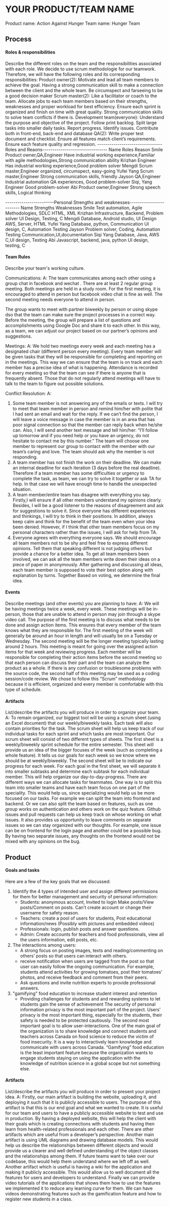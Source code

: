 # YOUR PRODUCT/TEAM NAME
Product name: Action Against Hunger
Team name: Hunger Team

## Process

#### Roles & responsibilities

Describe the different roles on the team and the responsibilities associated with each role. 
We decide to use scrum methodologie for our teamwork. Therefore, we will have the following roles and its corresponding responsibilities:
Product owner(2): Motivate and lead all team members to achieve the goal. Having a strong communication skill to make a connection between the client and the whole team. Be circumspect and farseeing to be a good decision maker
Scrum master(2): Like a facilitator or coach to the team. Allocate jobs to each team members based on their strengths, weaknesses and proper workload for best efficiency. Ensure each sprint is organized and finish on time with great quality. Strong communication skills to solve team conflicts if there is.
Development team(everyone):  Understand the purpose and objective of the project. Follow print backlog. Split large tasks into smaller daily tasks. Report progress. Identify issues. Contribute both in front-end, back-end and database 
QA(2): Write proper test document and checklist.  Ensure all features match client’s requirements. Ensure each feature quality and regression. 
--------------------------------Roles and Reaons--------------------------------
Name        	Roles                       	Reason
Smile		Product owner,QA,Engineer 	Have industrial working experience,Familiar with agile 												methodologies,Strong communication ability
Krizhan		Engineer					Has industrial working experience,Good problem solver
Mengdi		Scrum master,Engineer 		organized, circumspect, easy-going
Yufei Yang	Scrum master,Engineer		Strong communication skills, friendly
Jayson		QA,Engineer                 Industrial automation QA experiences, Good problem-solver
Siqi, Yang  Engineer					Good problem-solver
Abi         Product owner,Engineer	    Strong speech skills, Logical thinking


------------------------Personal Strengths and weaknesses------------------------
Name 					 Strengths 							 Weaknesses
Smile	 Test automation, Agile Methodologies, SDLC 		HTML, XML
Krizhan  Infrastructure, Backend, Problem solver            UI Design, Testing, C
Mengdi	 Database, Android studio, UI Design                AWS, Server, HTML
Yufei Yang	Database, python, Communication                 UI design, C, Automation Testing
Jayson   Problem solver, Coding, Automation Testing 		Communication,UI,documentation
Siqi Yang Database, Java, AWS                              	C,UI design, Testing
Abi   	 Javascript, backend, java, python                  UI design, testing, C


#### Team Rules

Describe your team's working culture.

Communications:
A:
The team communicates among each other using a group chat in facebook and wechat . There are at least 2 regular group meeting. Both meetings are held in a study room. For the first meeting, it is encouraged to attend in person but facebook video chat is fine as well. The second meeting needs everyone to attend in person. 

The group wants to meet with partner biweekly by person or using skype dso that the team can make sure the project processes in a correct way.  Before the meeting, the group will prepare a list of questions and accomplishments using Google Doc and share it to each other. In this way, as a team, we can adjust our project based on our partner’s opinions and suggestions. 

 
Meetings:
A: We hold two meetings every week and each meeting has a designated chair (different person every meeting). Every team member will be given tasks that they will be responsible for completing and reporting on in the meetings. This way we can ensure that the team is on track and each member has a precise idea of what is happening. Attendance is recorded for every meeting so that the team can see if there is anyone that is frequently absent. Those that do not regularly attend meetings will have to talk to the team to figure out possible solutions.
 
Conflict Resolution:
A:
  1. Some team member is not answering any of the emails or texts.
	I will try to meet that team member in person and remind him/her with polite that I had sent an email and wait for the reply. If we can’t find the person, I will leave a voice message in case the member is in an area that has poor signal connection so that the member can reply back when he/she can. Also, I will send another text message and tell him/her: “I’ll follow up tomorrow and if you need help or you have an urgency, do not hesitate to contact me by this number.” 
	The team will choose one member to represent our group to contact with the member with our team’s caring and love. The team should ask why the member is not responding.
  2. A team member has not finish the work on their deadline.
	We can make an internal deadline for each iteration (3 days before the real deadline). Therefore if a team member has some difficulties or urgency to complete the task, as team, we can try to solve it together or ask TA for help. In that case we will have enough time to handle the unexpected situation.  
  3. A team member/entire team has disagree with everything you say.
	Firstly,I will ensure if all other members understand my opinions clearly.  Besides, I will be a good listener to the reasons of disagreement and ask for suggestions to solve it. Since everyone has different experiences and thinkings, I will try to think in their positions. In addition, always keep calm and think for the benefit of the team even when your idea been denied. However, if I think that other team members focus on my personal characters rather than the issues, I will ask for help from TA.
  4. Everyone agrees with everything everyone says.
	We should encourage all team members not to be shy and feel free to express different opinions. Tell them that speaking different is not judging others but provide a chance for a better idea. To get all team members been involved, we can ask all the team members write down their ideas on a piece of paper in anonymously. After gathering and discussing all ideas, each team member is supposed to vote their best option along with explanation by turns. Together Based on voting, we determine the final idea.

#### Events

Describe meetings (and other events) you are planning to have:
A:
We will be having meetings twice a week, every week. These meetings will be in-person, those that are unable to attend in person may join through a skype video call.  The purpose of the first meeting is to discuss what needs to be done and assign action items. This ensures that every member of the team knows what they are responsible for. The first meeting of the week will generally be around an hour in length and will usually be on a Tuesday or Wednesday. The second meeting will be the longer meeting typically lasting around 2 hours. This meeting is meant for going over the assigned action items for that week and reviewing progress. Each member will be responsible for completing their action items before the second meeting so that each person can discuss their part and the team can analyze the product as a whole. If there is any confusion or troublesome problems with the source code, the second half of this meeting may be used as a coding session/code review. We chose to follow this “Scrum” methodology because it is efficient, organized and every member is comfortable with this type of schedule.

#### Artifacts

List/describe the artifacts you will produce in order to organize your team.       
A:
To remain organized, our biggest tool will be using a scrum sheet (using an Excel document)  that our weekly/biweekly tasks. Each task will also contain priorities for the task. The scrum sheet will help us keep track of our individual tasks for each sprint and which tasks are most important. Our scrum sheet will consist of two different types of sheets. The first sheet is a weekly/biweekly sprint schedule for the entire semester. This sheet will provide us an idea of the bigger focuses of the week (such as completing a whole feature). It tells us our goals for each week so we know where we should be at weekly/biweekly. The second sheet will be to indicate our progress for each week. For each goal in the first sheet, we will separate it into smaller subtasks and determine each subtask for each individual member. This will help organize our day-to-day-progress. 
There are different ways we can allocate tasks for teammates. One way is to split this team into smaller teams and have each team focus on one part of the speciality. This would help us, since specializing would help us be more focused on our tasks. For example we can split the team into frontend and backend. Or we can also split the team based on features, such as one group works on authentication and others work on the quiz feature. 
Github issues and pull requests can help us keep track on whose working on what issues. It also provides us opportunity to leave comments on separate issues so we can stay organized with our thoughts. For example, one issue can be on frontend for the login page and another could be a possible bug. By having two separate issues, any thoughts on the frontend would not be mixed with any opinions on the bug.



## Product

#### Goals and tasks
Here are a few of the key goals that we discussed:
1. Identify the 4 types of intended user and assign different permissions for them for better management and security of personal information:
	- Students: anonymous account,  Invited to login Make posts/View posts/Comment on posts. 
	  Can’t create account or change their username for safety reason.
	- Teachers: create a pool of users for students, Post educational information/news 
	 (Possibly with pictures and embedded videos)
	- Professionals: login, publish posts and answer questions.
	- Admin:  Create accounts for teachers and food professionals, view all the users 
	  information, edit posts, etc.
2.  The interactions among users:
    - A strong focus on posting images, texts and reading/commenting on others’ posts so that 
      users can interact with others.
    - receive notification when users are tagged from the post so that user can easily follow 
      the ongoing communication. For example, students attend activities for growing tomatoes, 
      post their tomatoes’ photos, and receive feedback and comment from their peers.
    - Ask questions and invite nutrition experts to provide professional answers.
3.  "gamifying" food education to increase student interest and retention
	- Providing challenges for students and and rewarding systems to let students gain the sense
	  of achievement
The security of personal information privacy is the most important part of the project. Users’ privacy is the most important thing, especially for the students, their safety is needed to be protected cautiously. The second most important goal is to allow user-interactions. One of the main goal of the organization is to share knowledge and connect students and teachers across Canada on food science to reduce the victim of food insecurity. It is a way to interactively learn knowledge and communicate with users across Canada. “Gamifying” food education is the least important feature because the organization wants to engage students staying on using the application with the knowledge of nutrition science in a global scope but not something else.


#### Artifacts

List/describe the artifacts you will produce in order to present your project idea.
A:
Firstly, our main artifact is building the website, uploading it, and deploying it such that it is publicly accessible to users. The purpose of this artifact is that this is our end goal and what we wanted to create. It is useful for our team and users to have a publicly accessible website to test and use in production. By having a deployed website, this will help the client with their goals which is creating connections with students and having then learn from health-related professionals and each other.
There are other artifacts which are useful from a developer’s perspective. 
Another main artifact is using UML diagrams and drawing database models. This would help us describe the relationships between different objects and would provide us a clearer and well defined understanding of the object classes and the relationships among them. If future teams want to take over our codebase, this would help them understand where we left off as well.
Another artifact which is useful is having a wiki for the application and making it publicly accessible. This would allow us to well document all the features for users and developers to understand. 
Finally we can provide video tutorials of the applications that shows them how to use the features we implemented it to reduce any learning curve for them. We can have videos demonstrating features such as the gamification feature and how to register new students in a class. 

